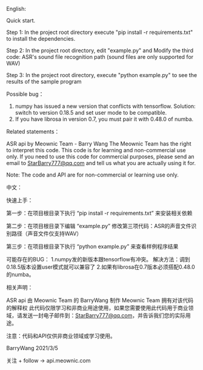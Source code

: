 English:

Quick start.

Step 1: In the project root directory execute
"pip install -r requirements.txt"
to install the dependencies.

Step 2: In the project root directory, edit
"example.py" and
Modify the third code: ASR's sound file recognition path (sound files are only supported for WAV)

Step 3: In the project root directory, execute
"python example.py"
to see the results of the sample program

Possible bug：
1. numpy has issued a new version that conflicts with tensorflow.
Solution: switch to version 0.18.5 and set user mode to be compatible.
2. If you have librosa in version 0.7, you must pair it with 0.48.0 of numba.

Related statements：

ASR api by Meownic Team - Barry Wang
The Meownic Team has the right to interpret this code.
This code is for learning and non-commercial use only. If you need to use this code for commercial purposes, please send an email to StarBarry777@qq.com and tell us what you are actually using it for.

Note: The code and API are for non-commercial or learning use only.



中文：

快速上手：

第一步：在项目根目录下执行
“pip install -r requirements.txt”
来安装相关依赖

第二步：在项目根目录下编辑
“example.py”
修改第三项代码：ASR的声音文件识别路径（声音文件仅支持WAV）

第三步：在项目根目录下执行
“python example.py”
来查看样例程序结果

可能存在的BUG：
1.numpy发的新版本跟tensorflow有冲突。
解决方法：调到0.18.5版本设置user模式就可以兼容了
2.如果有librosa在0.7版本必须搭配0.48.0的numba。

相关声明：

ASR api 由 Meownic Team 的 BarryWang 制作
Meownic Team 拥有对该代码的解释权
此代码仅限学习和非商业用途使用，如果您需要使用此代码用于商业领域，请发送一封电子邮件到：StarBarry777@qq.com，并告诉我们您的实际用途。

注意：代码和API仅供非商业领域或学习使用。




BarryWang 2021/3/5

关注 + follow -> api.meownic.com
